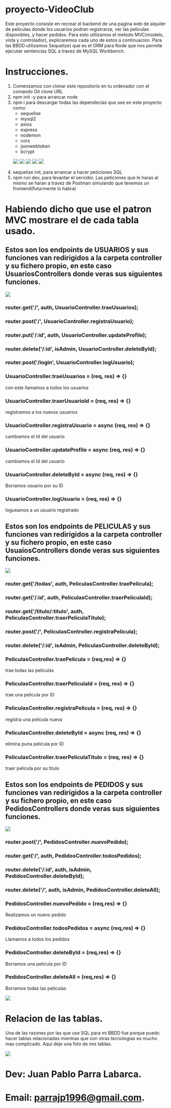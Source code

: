 # proyecto-VideoClub

Este proyecto consiste en recrear el backend de una pagina web de alquiler de peliculas donde los usuarios podran registrarse, ver las peliculas disponibles, y hacer pedidos.
Para esto utilizamos el metodo MVC(modelo, vista y controlador), explicaremos cada uno de estos a continuacion. Para las BBDD utilizamos Sequelize( que es el ORM para Node que
nos permite ejecutar sentencias SQL a travez de MySQL Workbench.

# Instrucciones.

<ol>
  <li>Comenzamos con clonar este repositorio en tu ordenador con el comando Git clone URL </li>
   <li>npm init -y para arrancar node</li>
    <li>npm i para descargar todas las dependecias que use en este proyecto como:  
      <ul>
         <li>sequelise</li>
         <li>mysql2</li>
         <li>axios</li>
         <li>express</li>
         <li>nodemon</li>
         <li>cors</li>
         <li>jsonwebtoken</li>
         <li>bcrypt</li>
      </ul>

      
![](img/axios.png)    ![](img/node%20express.png)   ![](img/bcrypt.png)   ![](img/sql.png)   ![](img/jwtAuth.png)
      
  <li> sequelize init, para arrancar a hacer peticiones SQL</li>
  <li> npm run dev, para levantar el servidor.  Las peticiones que le haras al mismo se haran a travez de Postman simulando que tenemos un frontend(futurmente lo habra)</li>
  </ol>
  
    
 # Habiendo dicho que use el patron MVC mostrare el de cada tabla usado.
 
## Estos son los endpoints de USUARIOS y sus funciones van redirigidos a la carpeta controller y su fichero propio, en este caso UsuariosControllers donde veras sus siguientes funciones.

![](img/users.png)

###  router.get('/', auth,  UsuarioController.traeUsuarios);
###  router.post('/', UsuarioController.registraUsuario);
###  router.put('/:id', auth, UsuarioController.updateProfile);
### router.delete('/:id', isAdmin, UsuarioController.deleteById);
###  router.post('/login', UsuarioController.logUsuario);

### UsuarioController.traeUsuarios = (req, res) => {}
con este llamamos a todos los usuarios
### UsuarioController.traerUsuarioId = (req, res) => {}
registramos a los nuevos usuarios
### UsuarioController.registraUsuario = async (req, res) => {}
cambiamos el Id del usuario
### UsuarioController.updateProfile = async (req, res) => {}
cambiamos el Id del usuario
### UsuarioController.deleteById = async (req, res) => {}
Borramos usuario por su ID
### UsuarioController.logUsuario = (req, res) => {}
logueamos a un usuario registrado

## Estos son los endpoints de PELICULAS y sus funciones van redirigidos a la carpeta controller y su fichero propio, en este caso UsuaiosControllers donde veras sus siguientes funciones.


![](img/movies.jpg)

### router.get('/todas', auth, PeliculasController.traePelicula);
### router.get('/:id', auth, PeliculasController.traerPeliculaId);
### router.get('/titulo/:titulo', auth, PeliculasController.traerPeliculaTitulo);
### router.post('/', PeliculasController.registraPelicula);
### router.delete('/:id', isAdmin, PeliculasController.deleteById);

### PeliculasController.traePelicula = (req,res) => {}
trae todas las peliculas
### PeliculasController.traerPeliculaId = (req, res) => {}
trae una pelicula por ID
### PeliculasController.registraPelicula = (req, res) => {}
registra una pelicula nueva
### PeliculasController.deleteById = async (req, res) => {}
elimina puna pelicula por ID
### PeliculasController.traerPeliculaTitulo = (req, res) => {}
traer pelicula por su titulo

## Estos son los endpoints de PEDIDOS y sus funciones van redirigidos a la carpeta controller y su fichero propio, en este caso PedidosControllers donde veras sus siguientes funciones.

![](img/descarga.png)

### router.post('/', PedidosController.nuevoPedido);
### router.get('/', auth, PedidosController.todosPedidos);
### router.delete('/:id', auth, isAdmin, PedidosController.deleteById);
### router.delete('/', auth, isAdmin, PedidosController.deleteAll);

### PedidosController.nuevoPedido = (req,res) => {}
Realizamos un nuevo pedido
### PedidosController.todosPedidos = async (req,res) => {}
Llamamos a todos los pedidos
### PedidosController.deleteById = (req,res) => {}
Borramos una pelicula por ID
### PedidosController.deleteAll = (req,res) => {}
Borramos todas las peliculas

![](img/postman.png)

# Relacion de las tablas.
Una de las razones por las que use SQL para mi BBDD fue porque puedo hacer tablas relacionadas mientras que con otras tecnologias es mucho mas complicado. Aqui dejo una foto de mis tablas.

![](img/tablas.png)

# Dev: Juan Pablo Parra Labarca.
# Email: parrajp1996@gmail.com.



 
 

  
     
  
